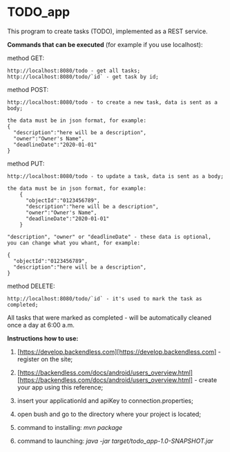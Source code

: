 # **TODO_app**

This program to create tasks (TODO), implemented as a REST service.

**Commands that can be executed** (for example if you use localhost):

method GET:

    http://localhost:8080/todo - get all tasks;
    http://localhost:8080/todo/`id` - get task by id;
    
method POST:

    http://localhost:8080/todo - to create a new task, data is sent as a body;
    
    the data must be in json format, for example:
    {
      "description":"here will be a description",
      "owner":"Owner's Name",
      "deadlineDate":"2020-01-01"
    }
    
method PUT:

    http://localhost:8080/todo - to update a task, data is sent as a body;
    
    the data must be in json format, for example:
        {
          "objectId":"0123456789",
          "description":"here will be a description",
          "owner":"Owner's Name",
          "deadlineDate":"2020-01-01"
        }
            
    "description", "owner" or "deadlineDate" - these data is optional, 
    you can change what you whant, for example:
    
    {
      "objectId":"0123456789",
      "description":"here will be a description",
    }
    
method DELETE:

    http://localhost:8080/todo/`id` - it's used to mark the task as completed;
    
    
All tasks that were marked as completed - will be automatically cleaned once a day at 6:00 a.m.

**Instructions how to use:**

   1. [https://develop.backendless.com][https://develop.backendless.com] - 
        register on the site;
   2. [https://backendless.com/docs/android/users_overview.html][https://backendless.com/docs/android/users_overview.html] -
        create your app using this reference;
   3. insert your applicationId and apiKey to connection.properties;

   4. open bush and go to the directory where your project is located;
   
   5. command to installing: _mvn package_
      
   6. command to launching: _java -jar target/todo_app-1.0-SNAPSHOT.jar_



[https://backendless.com/docs/android/users_overview.html]: https://backendless.com/docs/android/users_overview.html

[https://develop.backendless.com]: https://develop.backendless.com